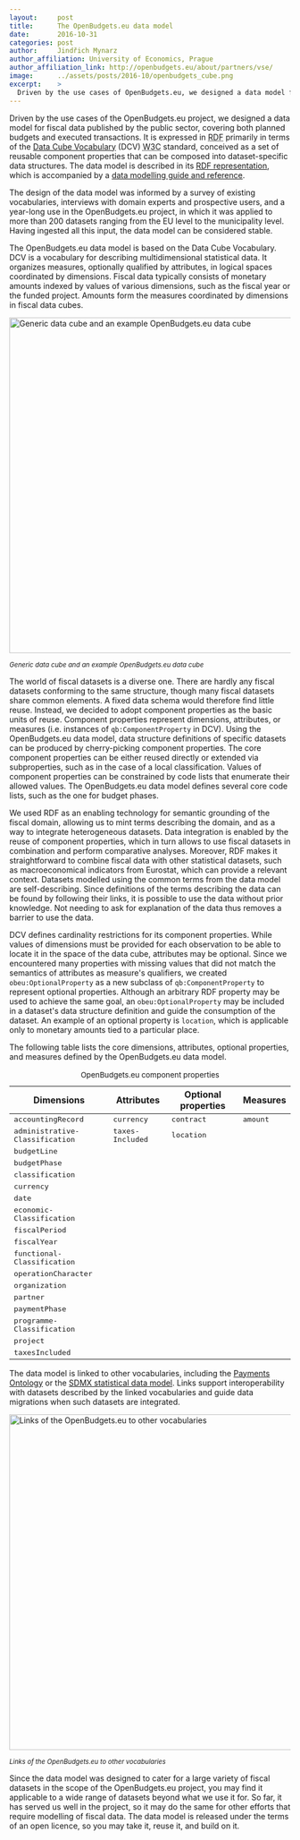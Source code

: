 ```yaml
---
layout:     post
title:      The OpenBudgets.eu data model
date:       2016-10-31
categories: post
author:     Jindřich Mynarz
author_affiliation: University of Economics, Prague
author_affiliation_link: http://openbudgets.eu/about/partners/vse/
image:      ../assets/posts/2016-10/openbudgets_cube.png
excerpt:    >
  Driven by the use cases of OpenBudgets.eu, we designed a data model for fiscal data published by the public sector, covering both planned budgets and executed transactions. It is expressed primarily in terms of the Data Cube Vocabulary, conceived as a set of reusable component properties that can be composed into dataset-specific data structures. 
---
```


Driven by the use cases of the OpenBudgets.eu project, we designed a data model for fiscal data published by the public sector, covering both planned budgets and executed transactions. It is expressed in <abbr title="Resource Description Framework">RDF</abbr> primarily in terms of the [Data Cube Vocabulary](https://www.w3.org/TR/vocab-data-cube) (DCV) <abbr title="World Wide Web Consortium">W3C</abbr> standard, conceived as a set of reusable component properties that can be composed into dataset-specific data structures. The data model is described in its [RDF representation](https://github.com/openbudgets/data-model), which is accompanied by a [data modelling guide and reference](http://openbudgets.eu/assets/deliverables/D1.5.pdf).

The design of the data model was informed by a survey of existing vocabularies, interviews with domain experts and prospective users, and a year-long use in the OpenBudgets.eu project, in which it was applied to more than 200 datasets ranging from the EU level to the municipality level. Having ingested all this input, the data model can be considered stable.

The OpenBudgets.eu data model is based on the Data Cube Vocabulary. DCV is a vocabulary for describing multidimensional statistical data. It organizes measures, optionally qualified by attributes, in logical spaces coordinated by dimensions. Fiscal data typically consists of monetary amounts indexed by values of various dimensions, such as the fiscal year or the funded project. Amounts form the measures coordinated by dimensions in fiscal data cubes. 

<img alt="Generic data cube and an example OpenBudgets.eu data cube" src="{{site.baseurl}}/assets/posts/2016-10/cube_combined.svg" width="600"/>

<small>_Generic data cube and an example OpenBudgets.eu data cube_</small>

The world of fiscal datasets is a diverse one. There are hardly any fiscal datasets conforming to the same structure, though many fiscal datasets share common elements. A fixed data schema would therefore find little reuse. Instead, we decided to adopt component properties as the basic units of reuse. Component properties represent dimensions, attributes, or measures (i.e. instances of `qb:ComponentProperty` in DCV). Using the OpenBudgets.eu data model, data structure definitions of specific datasets can be produced by cherry-picking component properties. The core component properties can be either reused directly or extended via subproperties, such as in the case of a local classification. Values of component properties can be constrained by code lists that enumerate their allowed values. The OpenBudgets.eu data model defines several core code lists, such as the one for budget phases.

We used RDF as an enabling technology for semantic grounding of the fiscal domain, allowing us to mint terms describing the domain, and as a way to integrate heterogeneous datasets. Data integration is enabled by the reuse of component properties, which in turn allows to use fiscal datasets in combination and perform comparative analyses. Moreover, RDF makes it straightforward to combine fiscal data with other statistical datasets, such as macroeconomical indicators from Eurostat, which can provide a relevant context. Datasets modelled using the common terms from the data model are self-describing. Since definitions of the terms describing the data can be found by following their links, it is possible to use the data without prior knowledge. Not needing to ask for explanation of the data thus removes a barrier to use the data. 

DCV defines cardinality restrictions for its component properties. While values of dimensions must be provided for each observation to be able to locate it in the space of the data cube, attributes may be optional. Since we encountered many properties with missing values that did not match the semantics of attributes as measure's qualifiers, we created `obeu:OptionalProperty` as a new subclass of `qb:ComponentProperty` to represent optional properties. Although an arbitrary RDF property may be used to achieve the same goal, an `obeu:OptionalProperty` may be included in a dataset's data structure definition and guide the consumption of the dataset. An example of an optional property is `location`, which is applicable only to monetary amounts tied to a particular place.

The following table lists the core dimensions, attributes, optional properties, and measures defined by the OpenBudgets.eu data model.

<table>
  <caption><small>OpenBudgets.eu component properties</small></caption>
  <thead>
    <tr>
      <th scope="col">Dimensions</th>
      <th scope="col">Attributes</th>
      <th scope="col">Optional properties</th>
      <th scope="col">Measures</th>
    </tr>
  </thead>
  <tbody>
    <tr>
      <td><tt title="Link to an accounting record (e.g., invoice, credit note) associated with expenditure or revenue.">accounting&shy;Record</tt></td>
      <td><tt title="Currency of a financial amount.">currency</tt></td>
      <td><tt title="Public contract for which the payment is made.">contract</tt></td>
      <td><tt title="Monetary amount.">amount</tt></td>
    </tr>
    <tr>
      <td><tt title="Identifies the entity responsible for managing the public funds concerned.">administrative&shy;Classification</tt></td>
      <td><tt title="Indicates whether the reported amount includes taxes.">taxes&shy;Included</tt></td>
      <td><tt title="Physical location affected by a payment.">location</tt></td>
    </tr>
    <tr>
      <td><tt title="Budget line from which the payment draws its funds.">budget&shy;Line</tt></td>
    </tr>
    <tr>
      <td><tt title="Major event or stage in the budget cycle.">budget&shy;Phase</tt></td>
    </tr>
    <tr>
      <td><tt title="Category to which the observation belongs.">classification</tt></td>
    </tr>
    <tr>
      <td><tt title="Currency of a financial amount.">currency</tt></td>
    </tr>
    <tr>
      <td><tt title="Date when expense was paid or revenue received.">date</tt></td>
    </tr>
    <tr>
      <td><tt title="Groups revenue according to its source and expenditure according to the type of the economic activity the government undertakes. For example, economic classification may include compensation of employees or subsidies for expenditure and tax revenue or property income for revenue.">economic&shy;Classification</tt></td>
    </tr>
    <tr>
      <td><tt title="The period of time reflected in financial statements.">fiscal&shy;Period</tt></td>
    </tr>
    <tr>
      <td><tt title="The year reflected in financial statements.">fiscal&shy;Year</tt></td>
    </tr>
    <tr>
      <td><tt title="Classifies expenditure or revenue by general government sector and by its purpose.">functional&shy;Classification</tt></td>
    </tr>
    <tr>
      <td><tt title="Distinguishes among expenditure and revenue.">operation&shy;Character</tt></td>
    </tr>
    <tr>
      <td><tt title="An economic entity that is capable, in its own right, of owning assets, incurring liabilities, and engaging in economic activities and in transactions with other entities.">organization</tt></td>
    </tr>
    <tr>
      <td><tt title="The entity to which the payment was made or from which the revenue was collected.">partner</tt></td>
    </tr>
    <tr>
      <td><tt title="Indicates the phase of payment.">payment&shy;Phase</tt></td>
    </tr>
    <tr>
      <td><tt title="Grouping of expenditure or revenue by common objective.">programme&shy;Classification</tt></td>
    </tr>
    <tr>
      <td><tt title="Project associated with a payment.">project</tt></td>
    </tr>
    <tr>
      <td><tt title="Indicates whether the reported amount includes taxes.">taxes&shy;Included</tt></td>
    </tr>
  </tbody>
</table>

The data model is linked to other vocabularies, including the [Payments Ontology](https://data.gov.uk/resources/payments) or the [SDMX statistical data model](https://sdmx.org). Links support interoperability with datasets described by the linked vocabularies and guide data migrations when such datasets are integrated.

<img alt="Links of the OpenBudgets.eu to other vocabularies" src="{{site.baseurl}}/assets/posts/2016-10/links_d1.8.svg" width="600"/> 

<small>_Links of the OpenBudgets.eu to other vocabularies_</small>

Since the data model was designed to cater for a large variety of fiscal datasets in the scope of the OpenBudgets.eu project, you may find it applicable to a wide range of datasets beyond what we use it for. So far, it has served us well in the project, so it may do the same for other efforts that require modelling of fiscal data. The data model is released under the terms of an open licence, so you may take it, reuse it, and build on it. 
